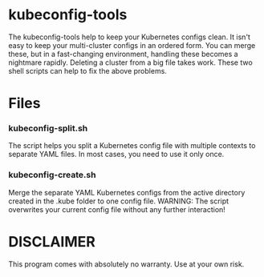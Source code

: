 # kubeconfig-tools

The kubeconfig-tools help to keep your Kubernetes
configs clean. It isn't easy to keep your
multi-cluster configs in an ordered form.
You can merge these, but in a fast-changing environment,
handling these becomes a nightmare rapidly. 
Deleting a cluster from a big file takes work.
These two shell scripts can help to fix the above problems.

# Files

### kubeconfig-split.sh
The script helps you split a Kubernetes config file
with multiple contexts to separate YAML files.
In most cases, you need to use it only once.

### kubeconfig-create.sh
Merge the separate YAML Kubernetes configs from the active
directory created in the .kube folder to one config file.
WARNING: The script overwrites your current config file
without any further interaction!

# DISCLAIMER

This program comes with absolutely no warranty. Use at your own risk.